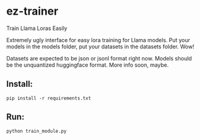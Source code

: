 # ez-trainer
Train Llama Loras Easily

Extremely ugly interface for easy lora training for Llama models. Put your models in the models folder, put your datasets in the datasets folder. Wow!

Datasets are expected to be json or jsonl format right now. Models should be the unquantized huggingface format. More info soon, maybe.

## Install:

`pip install -r requirements.txt`

## Run:

`python train_module.py`
